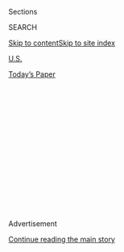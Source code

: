 <div id="app">

<div>

<div>

<div>

<div class="NYTAppHideMasthead css-1q2w90k e1suatyy0">

<div class="section css-ui9rw0 e1suatyy2">

<div class="css-eph4ug er09x8g0">

<div class="css-6n7j50">

</div>

<span class="css-1dv1kvn">Sections</span>

<div class="css-10488qs">

<span class="css-1dv1kvn">SEARCH</span>

</div>

[Skip to content](#site-content)[Skip to site
index](#site-index)

</div>

<div id="masthead-section-label" class="css-1wr3we4 eaxe0e00">

[U.S.](https://www.nytimes3xbfgragh.onion/section/us)

</div>

<div class="css-10698na e1huz5gh0">

</div>

</div>

<div id="masthead-bar-one" class="section hasLinks css-15hmgas e1csuq9d3">

<div class="css-uqyvli e1csuq9d0">

</div>

<div class="css-1uqjmks e1csuq9d1">

</div>

<div class="css-9e9ivx">

[](https://myaccount.nytimes3xbfgragh.onion/auth/login?response_type=cookie&client_id=vi)

</div>

<div class="css-1bvtpon e1csuq9d2">

[Today’s
Paper](https://www.nytimes3xbfgragh.onion/section/todayspaper)

</div>

</div>

</div>

</div>

<div data-aria-hidden="false">

<div id="site-content" data-role="main">

<div>

<div class="css-1aor85t" style="opacity:0.000000001;z-index:-1;visibility:hidden">

<div class="css-1hqnpie">

<div class="css-epjblv">

<span class="css-17xtcya">[U.S.](/section/us)</span><span class="css-x15j1o">|</span><span class="css-fwqvlz">Supreme
Court Rules Trump Cannot Block Release of Financial
Records</span>

</div>

<div class="css-k008qs">

<div class="css-1iwv8en">

<span class="css-18z7m18"></span>

<div>

</div>

</div>

<span class="css-1n6z4y">https://nyti.ms/2ZU0vkg</span>

<div class="css-1705lsu">

<div class="css-4xjgmj">

<div class="css-4skfbu" data-role="toolbar" data-aria-label="Social Media Share buttons, Save button, and Comments Panel with current comment count" data-testid="share-tools">

  - 
  - 
  - 
  - 
    
    <div class="css-6n7j50">
    
    </div>

  - 
  - 

</div>

</div>

</div>

</div>

</div>

</div>

<div class="css-13pd83m">

</div>

<div id="top-wrapper" class="css-1sy8kpn">

<div id="top-slug" class="css-l9onyx">

Advertisement

</div>

[Continue reading the main
story](#after-top)

<div class="ad top-wrapper" style="text-align:center;height:100%;display:block;min-height:250px">

<div id="top" class="place-ad" data-position="top" data-size-key="top">

</div>

</div>

<div id="after-top">

</div>

</div>

<div>

<div id="sponsor-wrapper" class="css-1hyfx7x">

<div id="sponsor-slug" class="css-19vbshk">

Supported by

</div>

[Continue reading the main
story](#after-sponsor)

<div id="sponsor" class="ad sponsor-wrapper" style="text-align:center;height:100%;display:block">

</div>

<div id="after-sponsor">

</div>

</div>

<div class="css-186x18t">

</div>

<div class="css-1vkm6nb ehdk2mb0">

# Supreme Court Rules Trump Cannot Block Release of Financial Records

</div>

Two rulings clear the way for prosecutors in New York to seek President
Trump’s financial records, but the justices stopped Congress for now.

<div class="css-79elbk" data-testid="photoviewer-wrapper">

<div class="css-z3e15g" data-testid="photoviewer-wrapper-hidden">

</div>

<div class="css-1a48zt4 ehw59r15" data-testid="photoviewer-children">

![<span class="css-16f3y1r e13ogyst0" data-aria-hidden="true">President
Trump had asked the court to block three sets of subpoenas that sought
information from his accountants or
bankers.</span><span class="css-cnj6d5 e1z0qqy90" itemprop="copyrightHolder"><span class="css-1ly73wi e1tej78p0">Credit...</span><span><span>Doug
Mills/The New York
Times</span></span></span>](https://static01.graylady3jvrrxbe.onion/images/2020/07/06/us/politics/00dc-scotus-trump-sub2/merlin_174147207_d7424b77-fbb2-4f66-b7ed-693833d252fa-articleLarge.jpg?quality=75&auto=webp&disable=upscale)

</div>

</div>

<div class="css-18e8msd">

<div class="css-vp77d3 epjyd6m0">

<div class="css-hus3qt ey68jwv0" data-aria-hidden="true">

[![Adam
Liptak](https://static01.graylady3jvrrxbe.onion/images/2018/07/13/multimedia/author-adam-liptak/author-adam-liptak-thumbLarge-v3.png
"Adam Liptak")](https://www.nytimes3xbfgragh.onion/by/adam-liptak)

</div>

<div class="css-1baulvz">

By [<span class="css-1baulvz last-byline" itemprop="name">Adam
Liptak</span>](https://www.nytimes3xbfgragh.onion/by/adam-liptak)

</div>

</div>

  - 
    
    <div class="css-ld3wwf e16638kd2">
    
    Published July 9, 2020Updated July 10,
    2020
    
    </div>

  - 
    
    <div class="css-4xjgmj">
    
    <div class="css-pvvomx" data-role="toolbar" data-aria-label="Social Media Share buttons, Save button, and Comments Panel with current comment count" data-testid="share-tools">
    
      - 
      - 
      - 
      - 
        
        <div class="css-6n7j50">
        
        </div>
    
      - 
      - 
    
    </div>
    
    </div>

</div>

</div>

<div class="section meteredContent css-1r7ky0e" name="articleBody" itemprop="articleBody">

<div class="css-1fanzo5 StoryBodyCompanionColumn">

<div class="css-53u6y8">

WASHINGTON — The [Supreme
Court](https://www.nytimes3xbfgragh.onion/2020/07/10/podcasts/the-daily/supreme-court-trump-taxes.html?action=click&module=Briefings&pgtype=Homepage)
cleared the way on Thursday for prosecutors in New York to seek
President [Trump’s financial
records](https://www.nytimes3xbfgragh.onion/2020/07/10/nyregion/donald-trump-taxes-cy-vance.html)
in a stunning defeat for Mr. Trump and a major statement on the scope
and limits of presidential power.

The decision in the case said Mr. Trump had no absolute right to block
release of the papers and would take its place with landmark rulings
that required President Richard M. Nixon to turn over tapes of Oval
Office conversations and that forced President Bill Clinton to provide
evidence in a sexual harassment suit.

“No citizen, not even the president, is categorically above the common
duty to produce evidence when called upon in a criminal proceeding,”
Chief Justice John G. Roberts Jr. wrote for the majority. He added that
Mr. Trump might still raise objections to the scope and relevance of the
subpoena requesting the records.

In a separate decision, the court
[ruled](https://www.supremecourt.gov/opinions/19pdf/19-715_febh.pdf)
that Congress could not, at least for now, see many of the same records.
It said the case should be returned to lower courts to examine whether
Congress should narrow the parameters of the information it sought,
meaning that the practical effect of the two decisions is that the
records will not be made public before the elections this fall.

</div>

</div>

<div class="css-1fanzo5 StoryBodyCompanionColumn">

<div class="css-53u6y8">

The chief justice wrote the majority opinions in both cases, and both
were decided by 7-to-2 votes. The court’s four-member liberal wing voted
with him, as did Mr. Trump’s two appointees, Justices Neil M. Gorsuch
and Brett M. Kavanaugh.

Justices Clarence Thomas and Samuel A. Alito Jr. dissented in both
cases.

</div>

</div>

<div id="supreme-court-key-cases-2020-financials" class="section interactive-content interactive-size-scoop css-1t58pk9" data-id="100000007231272">

<div class="css-17ih8de interactive-body" data-sourceid="100000007231272">

<div class="g-story g-freebird g-max-limit" data-preview-slug="2020-06-09-scotus-key-cases">

<div class="g-container">

<div class="g-asset g-graphic" style="max-width: 945px">

<div data-role="img">

<div class="g-cases">

<div class="case-container">

<div class="case-data">

<div>

How the court ruled

The court ruled in two cases, 7 to 2, that President Trump can for now
block the release of his financial records to Congress but that
prosecutors in New York may see them.

</div>

</div>

<div class="ruling-container">

<div class="g-bloc">

<div class="bloc-label">

Liberal
Bloc

</div>

<div class="bracket">

</div>

<div class="justices-container" data-<div="">

<div class="justice-icon-container vote-m">

<div class="vote">

<div class="justice-img-container">

![Sotomayor](https://static01.graylady3jvrrxbe.onion/newsgraphics/2020/06/09/scotus-key-cases/d2b681e70b06d896ef285c8211c468c460b7c04c/Sotomayor-c.png)

</div>

Sotomayor

</div>

</div>

<div class="justice-icon-container vote-m">

<div class="vote">

<div class="justice-img-container">

![Ginsburg](https://static01.graylady3jvrrxbe.onion/newsgraphics/2020/06/09/scotus-key-cases/d2b681e70b06d896ef285c8211c468c460b7c04c/Ginsburg-c.png)

</div>

Ginsburg

</div>

</div>

<div class="justice-icon-container vote-m">

<div class="vote">

<div class="justice-img-container">

![Kagan](https://static01.graylady3jvrrxbe.onion/newsgraphics/2020/06/09/scotus-key-cases/d2b681e70b06d896ef285c8211c468c460b7c04c/Kagan-c.png)

</div>

Kagan

</div>

</div>

<div class="justice-icon-container vote-m">

<div class="vote">

<div class="justice-img-container">

![Breyer](https://static01.graylady3jvrrxbe.onion/newsgraphics/2020/06/09/scotus-key-cases/d2b681e70b06d896ef285c8211c468c460b7c04c/Breyer-c.png)

</div>

Breyer

</div>

</div>

</div>

</div>

<div class="g-bloc">

<div class="bloc-label">

Conservative
Bloc

</div>

<div class="bracket">

</div>

<div class="justices-container" data-<div="">

<div class="justice-icon-container vote-m">

<div class="vote">

<div class="justice-img-container">

![Roberts](https://static01.graylady3jvrrxbe.onion/newsgraphics/2020/06/09/scotus-key-cases/d2b681e70b06d896ef285c8211c468c460b7c04c/Roberts-c.png)

</div>

Roberts

</div>

</div>

<div class="justice-icon-container vote-m">

<div class="vote">

<div class="justice-img-container">

![Kavanaugh](https://static01.graylady3jvrrxbe.onion/newsgraphics/2020/06/09/scotus-key-cases/d2b681e70b06d896ef285c8211c468c460b7c04c/Kavanaugh-c.png)

</div>

Kavanaugh

</div>

</div>

<div class="justice-icon-container vote-d">

<div class="vote">

<div class="justice-img-container">

![Alito](https://static01.graylady3jvrrxbe.onion/newsgraphics/2020/06/09/scotus-key-cases/d2b681e70b06d896ef285c8211c468c460b7c04c/Alito-c.png)

</div>

Alito

</div>

</div>

<div class="justice-icon-container vote-m">

<div class="vote">

<div class="justice-img-container">

![Gorsuch](https://static01.graylady3jvrrxbe.onion/newsgraphics/2020/06/09/scotus-key-cases/d2b681e70b06d896ef285c8211c468c460b7c04c/Gorsuch-c.png)

</div>

Gorsuch

</div>

</div>

<div class="justice-icon-container vote-d">

<div class="vote">

<div class="justice-img-container">

![Thomas](https://static01.graylady3jvrrxbe.onion/newsgraphics/2020/06/09/scotus-key-cases/d2b681e70b06d896ef285c8211c468c460b7c04c/Thomas-c.png)

</div>

Thomas

</div>

</div>

</div>

</div>

</div>

<div class="g-alert g-refer g-scotus-refer">

[See how the court voted on other major cases this
term](https://www.nytimes3xbfgragh.onion/interactive/2020/06/15/us/supreme-court-major-cases-2020.html)

</div>

</div>

</div>

</div>

</div>

</div>

</div>

</div>

</div>

<div class="css-1fanzo5 StoryBodyCompanionColumn">

<div class="css-53u6y8">

Mr. Trump immediately
[attacked](https://twitter.com/realDonaldTrump/status/1281236214646034432)
the outcome on Twitter. “This is all a political prosecution,” he wrote.
“I won the Mueller Witch Hunt, and others, and now I have to keep
fighting in a politically corrupt New York. Not fair to this Presidency
or Administration\!”

</div>

</div>

![<span class="css-16f3y1r e13ogyst0">President Trump said that a
Supreme Court ruling on Thursday, which would allow prosecutors in New
York to seek his financial records, was a
“hoax.”</span>](https://static01.graylady3jvrrxbe.onion/images/2020/07/09/autossell/09dc-trump-scotus2/09dc-trump-scotus2-videoSixteenByNine3000.png)

<div class="audioFigureHeading">

<div class="css-1et479a">

![](https://static01.graylady3jvrrxbe.onion/images/2017/01/29/podcasts/the-daily-album-art/the-daily-album-art-articleInline-v2.jpg?quality=75&auto=webp&disable=upscale)

</div>

### Listen to ‘The Daily’: The Fate of Trump’s Financial Records

<span class="css-59o34k">In a stunning defeat for the president, the
Supreme Court ruled against his claims that he was immune to an
examination of his finances.</span>

</div>

<div class="css-qe9gm7">

<div>

<div class="css-1g7y0i5 e1drnplw0">

<div class="css-1ceswkc e1drnplw1">

</div>

<div class="css-f2fzwx e1drnplw2">

<div data-aria-labelledby="modal-title" data-role="region">

<div id="modal-title" class="css-mln36k">

transcript

</div>

<div class="css-pbq7ev">

</div>

<span>Back to The
Daily</span>

<div class="css-f6lhej">

<div class="css-1ialerq">

<div class="css-1701swk">

bars

</div>

<div>

<div class="css-1t7yl1y">

0:00/27:53

</div>

<div class="css-og85jy">

\-27:53

</div>

</div>

</div>

</div>

<div class="css-15fbio0">

<div class="css-1p4nyns">

transcript

## Listen to ‘The Daily’: The Fate of Trump’s Financial Records

### Hosted by Michael Barbaro, produced by Eric Krupke, Daniel Guillemette, Annie Brown, Luke Vander Ploeg and Stella Tan, and edited by M.J. Davis Lin and Wendy Dorr

#### In a stunning defeat for the president, the Supreme Court ruled against his claims that he was immune to an examination of his finances.

</div>

  - michael barbaro  
    From The New York Times, I’m Michael Barbaro. This is “The Daily.”
    
    Today, the Supreme Court issues major rulings on whether President
    Trump must disclose his financial records. David Enrich on the story
    behind the cases, and Adam Liptak on the meaning of the decisions.
    
    It’s Friday July 10th.
    
    David, tell us the story behind these three cases, all related to
    the president’s financial records that reached the Supreme Court.

  - david enrich  
    So this story starts back in 2015 with a decision by presidential
    candidate Donald Trump not to do something. For decades, there’s a
    tradition among major presidential candidates to release their tax
    returns so that the public can understand better the finances of the
    people they might elect. So Carter did this. Reagan, Bush Clinton,
    Bush number two did it. Obama did it. And hopefully I’m not
    forgetting anyone there. But Trump refused to do so, saying that he
    was under IRS audit.

  - archived recording (donald trump)  
    Every year they audit me, audit me, audit me.

david enrich

And it just wasn’t going to be possible.

  - archived recording (donald trump)  
    I will absolutely give my return. But I’m being audited now. So I
    can’t do it until the audit is finished, obviously. And I think
    people would understand that.

david enrich

This immediately raises a slew of questions in the public and in the
media about what’s going on in Trump’s finances. He is someone, who
among major presidential candidates in recent decades, is probably
unique in terms of the number and gravity of the entanglements he has.
He’s been running for decades as multifaceted business that has
operations and assets all over the world. And so his refusal to release
even basic financial information about himself, it raises a lot of
suspicion about whether this presidential candidate has something in his
finances that he is trying to hide.

  - archived recording (name)  
    Do you believe voters have a right to see your tax returns before
    they make a final decision

  - archived recording (donald trump)  
    I don’t think they do. But I do say this. When the audit ends, I’m
    going to present them. That should be before the election. I hope
    it’s before the election.

david enrich

And then, of course, he gets elected without ever having released his
tax returns.

michael barbaro

Right, and remind us what begins to change all this.

david enrich

Well, two things happen. The first is that in the fall of 2018, the New
York Times drops this massive investigation into the Trump family’s
finances. And one of the things it reveals is that Donald Trump and
others committed what looks like fraud in an effort to reduce the amount
that they owe in taxes. So that really intensifies the clamor to get a
better understanding of what’s going on inside the Trump finances. The
second thing that happens is that in November of 2018, Democrats regain
control of the House of Representatives. And that means that two of the
most powerful congressional committees are now going to be controlled by
Democrats instead of Republicans. And in particular, they’re going to be
controlled by two of Trump’s loudest critics on Capitol Hill.

  - archived recording (adam schiff)  
    When he says we have no contact with the Russians, that’s a lie.
    When his son says I have no contacts with Wikileaks, that’s a lie.
    And unfortunately the list goes on and on.

david enrich

Adam Schiff will be the chairman of the House Intelligence Committee.

  - archived recording (maxine waters)  
    He refuses to turn over the tax returns. What does he have to hide?

david enrich

And Maxine Waters will be Chairman of The House Financial Services
Committee.

  - archived recording (maxine waters)  
    Has he been compromised in any way? Is there money laundering going
    on?

david enrich

And they make very clear very early on that one of their priorities in
this new Congress is going to be to launch major investigations of
Donald Trump and his financial dealings.

  - archived recording (maxine waters)  
    There is enough that we know about him to have legitimate suspicion.
    And we need to have documentation.

david enrich

And it becomes very clear very quickly that one of the weapons that the
congressional Democrats investigators plan to use is to subpoena as much
information as they can, not from Trump himself, but from the financial
institutions that he has done business with over the years.

michael barbaro

And why are they interested in those financial institutions?

david enrich

Well, it’s much easier for them to pry information out of a third party
than it is to pry it out of Trump himself. Among other things, Trump has
shown over the years to not put a whole lot of stock and adhere into
things like subpoenas or court orders. He delays. He kicks the can down
the road as much as he can.

michael barbaro

Right.

david enrich

So there are two financial institutions in particular. One is Mazars,
which is an accounting firm that has prepared that Trump’s taxes over
the years. And the other is Deutsche Bank, which is the lender that has
provided billions of dollars in loans and other services to Trump and
his family over the past two decades.

michael barbaro

And, David, what was the legal rationale for these congressional
committees to subpoena these documents? Because I imagine the subpoenas
had to relate to the work of these committees.

david enrich

It depends whom you ask.

  - archived recording (name)  
    This needs to be looked into because if there is a financial
    leverage that the Russians hold over Donald Trump —

david enrich

In the case of the Intelligence Committee —

  - archived recording (name)  
    That could warp our policy in ways that are not in our national
    interests.

david enrich

— it was conducting an investigation into foreign interference in the
2016 presidential election. And so their argument was that if there is
evidence inside Deutsche Bank’s vault —

  - archived recording (name)  
    If the president is claiming no business dealings with Russia while
    he’s trying to make this Trump Tower deal take place, has he also
    been concealing money laundering with Russians?

david enrich

— of Trump being in business with Russians or owing money to Russians or
being involved in money laundering with Russians.

  - archived recording (name)  
    That’s some serious business that we need to look into. We need to
    follow the money.

david enrich

That was very relevant to the committee’s investigation of the Russian
interference in the 2016 election. With the House Financial Services
Committee, the legal rationale was a little bit murkier.

  - archived recording (name)  
    And of course, he has a reputation for everything from filing,
    bankruptcies, to cheating people.

david enrich

The argument that they made was that this was part of a broader
investigation by the committee into the soundness and propriety of the
financial system overall and the banking system overall.

  - archived recording (name)  
    — to basically being involved with the Russians and other foreign
    entities. And so there is a lot there.

david enrich

And so their argument was that it was highly relevant to figure out if a
major financial institution was engaged in wrongdoing as it related to
the bank accounts of one of the most powerful people in the world. And
the reality is that these also had a real tinge of politics. Maxine
Waters and Adam Schiff are two of the most outspoken critics of Donald
Trump and his administration on Capitol Hill. And I think it is quite
hard to escape the reality that they were looking for dirt on the
president. And one of the dirtiest things to look at in their mind was
his finances because Trump had kept them such a tightly held secret. And
if there wasn’t anything bad to see, Trump presumably would have
released his tax returns and been much more transparent about this from
the get go.

michael barbaro

And so what is the president’s response to these congressional
subpoenas?

david enrich

The president’s response —

  - archived recording (name)  
    The president and his three oldest children are now suing two of the
    banks that helped build their family empire.

david enrich

— is to sue.

  - archived recording (name)  
    The president’s attorneys are trying to circumvent anything the
    banks would provide to Congress, saying, quote, “the subpoenas were
    issued to harass President Donald J Trump, to rummage through every
    aspect of his personal finances —

david enrich

So he goes to federal court with his family and files lawsuits against
Deutsche Bank, against Mazars, seeking to block them from complying with
these congressional subpoenas, to block them from handing over his
records to Congress. And the argument that the Trump family makes is
kind of twofold. One is that there’s no legislative or legal purpose to
these subpoenas. This amounts to a political fishing expedition on
Capitol Hill. And it doesn’t actually have any proper rationale. And the
second argument essentially boils down to a separation of powers claim,
which is that the president is not exposed or should not be exposed to
endless congressional meddling in his personal affairs. So after the
family filed these lawsuits, federal courts basically hit pause on
anyone actually enforcing these subpoenas. And so the cases go into the
federal court system, and gradually over the next year, work their way
up to the Supreme Court.

michael barbaro

OK, so that accounts for two of the three cases before the Supreme
Court, Trump versus Mazars, his accounting firm, Trump versus Deutsche
Bank, his bank. And I think that leaves us with one more case, right?

david enrich

That’s right. And that case involves the Manhattan District Attorney Cy
Vance.

  - archived recording (cy vance)  
    Good morning. Can you hear me?

david enrich

So at the same time that these congressional subpoenas are being
litigated in federal court, Cy Vance’s office opens up a criminal
investigation into Trump and his company. And this investigation is
focused on Stormy Daniels.

  - archived recording (stormy daniels)  
    Who am I? I am —

david enrich

Remember her?

  - archived recording (stormy daniels)  
    I am Stormy.

david enrich

She is the porn star with whom Trump was allegedly having an affair. And
what Stormy Daniels and Michael Cohen, Trump’s former personal lawyers,
say is that they basically paid Stormy Daniels to keep quiet. They
provided hush money payments to her in the prelude to the 2016 election.

michael barbaro

Right.

david enrich

And the issue that Cy Vance and others have been looking into here is
whether those payments constituted essentially campaign spending and
whether that was an undisclosed and therefore violation of federal
campaign finance laws. So Cy Vance starts investigating not only this
issue, but also just a whole series of other potential financial
improprieties inside of the Trump organization and Inside Trump’s
personal finances as well. And so as part of that, Cy Vance’s office
issues a subpoena to Mazars, the accounting firm, the same one that’s
been subpoenaed by congressional Democrats and seeks eight years of
President Trump’s tax returns. And the hope from Cy Vance’s office, I
think, is that that will shed some light on the inner workings of not
just Trump’s bank accounts but also his company. And it could reveal
some of the potentially damaging information.

michael barbaro

So unlike the congressional subpoenas, which have a legislative
rationale, this subpoena from the District Attorney of Manhattan, it has
a criminal investigatory rationale?

david enrich

Yeah, that’s right. This is a criminal investigation. And this is a
criminal subpoena that goes to Mazars. And very soon after the subpoena
is issued, Trump files a lawsuit against the district attorney’s office,
arguing that Cy Vance simply does not have the legal authority to
conduct a criminal investigation of the President. Trump’s argument is
that the sitting president is immune from this kind of criminal
investigation. So this case, along with the two involving the
congressional subpoenas, they start working their way through the
federal court system and eventually land before the Supreme Court, which
is where we are now. And the stakes here with these cases are really,
really high. And really, it boils down to does the public have the right
to know about the finances of its elected leaders. And the Trump
family’s argument is that the answer to that is no. The public doesn’t
have the right to know. These congressional committees don’t have the
right to know. And not even district attorneys or prosecutors have the
right to know, not even in a criminal investigation such as this one.
And on the flip side, the Democrats and the prosecutors, and quite a few
others, argue that the right to know about your elected leaders
financial interests is absolutely core to your ability to determine
whether your president’s interests are properly aligned with the
public’s interest. And the only way to really know that is to have a
clear understanding of what the president’s financial interests are.

michael barbaro

Right, and those are the theoretically lofty questions at hand here. But
to flip it around, isn’t another version of these three cases, whether
or not a president is entitled to some kind of legal privacy, especially
when people seeking his personal financial records have a documented
political agenda?

david enrich

Yeah, and there’s no question that there are politics at play here. So I
think that’s a fair point to make. And that’s certainly the point that
the Trump family is making. I think in practical terms, though, putting
aside all of the issues about separation of powers and presidential
powers, practically there is a very important issue at play here, which
is there is a lot of very detailed, very sensitive information sitting
inside Mazars and sitting inside Deutsche Bank that the congressional
Democrats and Cy Vance have demanded. And if that information does get
handed over, it could really provide a startling inside glimpse inside
this highly secretive companies operations and the president’s innermost
financial secrets.

michael barbaro

And of course, this brings us to Thursday and to the Supreme Court
finally making a decision in these three cases.

david enrich

Yeah, and this is a really big day. I mean, I’ve been waiting for this
day for as long as I can remember I feel like. And the stakes, as we
said, are really high. There’s these huge important questions of
presidential power and the rights of Congress to investigate. And at the
same time, this is happening four months before the presidential
election. So this is really the last chance that the media and the
public will have to get a glimpse of Donald Trump’s innermost financial
secrets before election day. So it’s really, really hard to overstate
the importance of Thursday’s decision.

michael barbaro

David, thank you very much.

david enrich

Thanks for having me.

michael barbaro

We’ll be right back.

So Adam Liptak, our colleague David Enrich just walked us through the
origins of these three cases before the court. So how did the Supreme
Court decide?

adam liptak

Michael, it was a bit of a split decision. The court adopted a lot of
what the president had to say in one set of cases and rejected his main
argument in the other case.

michael barbaro

OK, I wonder if we can start with the bucket of cases related to
Congress, these congressional subpoenas of the president’s financial
records. What did the court decide in those cases?

adam liptak

The court decided that this was a novel issue, implicating the
separation of powers. It was hesitant to do anything particularly bold.
And it thought that lower courts should take a fresh look at the
question of whether the congressional committees had given adequate
reasons for seeking vast troves of material and whether they had shown
that they truly had a legislative need for them.

michael barbaro

And specifically what did the justices have to say about the rationale
Congress cited that documents like these relate to their work as
Congress. It would inform an investigation into Russia. It would inform
an understanding of the tax system.

adam liptak

The court did seem to suggest that the House’s argument was so broad
that it could be a fishing expedition for all kinds of things, including
personal emails that the house hadn’t really offered a limiting
principle for why it’s entitled to all the stuff it sought. And the
truth is it sought quite a lot of information.

michael barbaro

Right, and so to be clear, this means that Congress will not be getting
its hands on these records for a long time?

adam liptak

Well, it goes back to the lower courts. And litigation takes months and
months. And the election will come and go. And a new house of
representatives will be sworn in. So it may be that as a practical
matter, this shuts down this particular set of subpoenas.

michael barbaro

OK, so that brings us to the second bucket, this case involving a
criminal investigation from the Manhattan District Attorney and his
subpoena of these financial records in pursuit of that criminal
investigation. How did the justices rule in that case?

adam liptak

In that case, the justices squarely rejected President Trump’s central
argument. He had said that he is categorically and absolutely immune
from being investigated by state prosecutors while he remains in office.
And chief Justice Roberts, who wrote the majority opinion in both cases,
was having none of that.

michael barbaro

And what was his legal logic for rejecting that claim by the president?

adam liptak

The chief justice said there was lots of presidents, going back to the
treason trial of Aaron Burr where there was a subpoena for Thomas
Jefferson’s information, the Nixon tapes case where Nixon was made to
give up tape recordings of Oval Office conversations, the Clinton
against Jones case where Bill Clinton was made to provide information in
a sexual harassment case. The chief justice said the idea that
presidents are above the law in that sense was nonsense.

michael barbaro

So in the case of the district attorney, he will be getting the records
he requested from Trump’s accounting firm?

adam liptak

Well, let’s not get ahead of ourselves. It certainly clears the way for
the Manhattan district attorney to seek the records. The chief justice
said, and this is unexceptional, that as with anyone else who’s
subpoenaed, he can interpose the usual objections. The subpoenas doesn’t
seek relevant material. The subpoena is meant to harass me. The subpoena
is too burdensome. And that may take some time to litigate. I don’t
think the president’s chances in New York courts are particularly good.
But that part of the decision may, as with the congressional subpoenas,
kick this can down the road past the election and maybe much longer.

michael barbaro

So this victory for the district attorney of New York, this defeat for
President Trump, is not likely to result in those records becoming
public?

adam liptak

That’s right. So there’s a school of thought that President Trump was a
winner in both decisions. If his goal was to keep stuff secret for a
while longer, he was a winner. If his goal was to have the court adopt
his sweeping view of presidential power, he was a loser.

michael barbaro

So Adam, I want to square this decision on Thursday with what David
Enrich said were the stakes in this case. And the first question is, is
the public entitled to financial transparency from our president? And
what did the court ultimately say to that question?

adam liptak

The court said, maybe not in so many words, but the thrust of the
decisions was sure. If they’re relevant to the president’s official
conduct, the public is entitled to know what’s going on. Or if it’s
relevant to a criminal prosecution, or investigation of the president,
or of one of his associates, sure, the public is entitled to that. But
it can’t be overbroad. It’s got to be targeted, and limited, and
sensible.

michael barbaro

And the second question is whether the president is entitled to
protection from partisan attempts to dig into his financial records. So
what did the ruling ultimately mean for that?

adam liptak

The ruling said in the criminal context, the court expected judges to
make sure that politically motivated prosecutors weren’t doing something
unsavory and to protect the president from harassment. And in the
legislative context, the court also said that if there is a good enough,
strong enough link between legislative purpose and the need for this
information, that, too, was acceptable that presidents could be made to
turn over information.

michael barbaro

Hm, I mean, what’s interesting about your answers to this is that it
feels like the principle that has been laid out in these decisions
doesn’t feel entirely tied to the result of them. For example, if the
court is saying the public is entitled to information about the
president and his finances, then why are we living in a world where they
won’t see them?

adam liptak

Well, the court is not about timing. The court is not about tomorrow.
It’s about principles and processes. And the legal system takes its
time. And I know we’re all eager to see this information before the
election. And of course, it could well inform the ability of citizens in
a democracy to choose their leaders correctly. But that’s not what the
court is focused on. The court is focused on getting it right. And that
will take time. And as a practical matter, the amount of time it will
take may make it much less politically salient. But this is not a
decision about President Trump. This is a decision about the presidency.
And the court has laid down some important markers on that.

michael barbaro

Adam, reporter to reporter here, do you think we’re ever going to see
these documents, I mean, ever?

adam liptak

I think it’s probably more likely they see the light of day through good
investigative journalism, including from The New York Times than through
these convoluted mechanisms of congressional subpoenas and grand jury
subpoenas. That’s not to say it’s impossible. But they’re more likely to
see the light of day in any kind of timely fashion through reporting
than through litigation.

michael barbaro

Thank you, Adam.

adam liptak

Thank you, Michael.

michael barbaro

On Thursday, the Supreme Court issued a separate ruling, finding that
much of Eastern Oklahoma, including most of Tulsa, falls within an
Indian reservation, meaning that state authorities there can not
prosecute offenses involving Native Americans. At issue in the case was
whether Congress had officially eliminated a reservation when Oklahoma
became a state in 1907. The justices ruled that it had not. The
five-to-four decision is one of the most consequential legal victories
for Native Americans in decades.

We’ll be right back.

Here’s what else you need to know today. On Thursday, the World Health
Organization formally acknowledged that droplets carrying the
coronavirus known as aerosols can linger in the air within indoor spaces
for long periods, raising the risk of infections. The acknowledgment,
which scientists said was long overdue, could complicate efforts to
socially distance indoors. At the same time, the W.H.O. also
acknowledged that seemingly healthy people can transmit the virus even
when they don’t have symptoms — a finding that the W.H.O. had long
resisted. The concept of symptomless spread was raised at least three
months ago by a doctor in Germany, Camilla Roth, whose report on a
patient there was widely dismissed by scientists, including those at the
W.H.O..

“The Daily” is made by Theo Balcomb, Andy Mills, Lisa Tobin, Rachel
Quester, Lynsea Garrison, Annie Brown, Clare Toeniskoetter, Paige
Cowett, Michael Simon Johnson, Brad Fisher, Larissa Anderson, Wendy
Dorr, Chris Wood, Jessica Cheung, Stella Tan, Alexandra Leigh Young,
Jonathan Wolfe, Lisa Chow, Eric Krupke, Marc Georges, Luke Vander Ploeg,
Adizah Eghan, Kelly Prime, Julia Longoria, Sindhu Gnanasambandan, M.J.
Davis Lin, Austin Mitchell, Sayre Quevedo, Nina Pathak, Dan Powell, Dave
Shaw, Sydney Harper, Daniel Guillemette, Hans Buetow, Robert Jimison,
Mike Benoist, Bianca Giaever, Asthaa Chaturvedi and Rachelle Bonja. Our
theme music is by Jim Brunberg and Ben Landsverk of Wonderly. Special
thanks to Sam Dolnick, Mikayla Bouchard, Lauren Jackson, Julia Simon,
Mahima Chablani, Nora Keller and Kenneth Chang.

That’s it for “The Daily.” I’m Michael Barbaro. See you on Monday.

</div>

</div>

</div>

</div>

</div>

</div>

<div class="css-1fanzo5 StoryBodyCompanionColumn">

<div class="css-53u6y8">

Chief Justice Roberts implicitly addressed that question in his opinion.
There were “200 years of precedent establishing that presidents, and
their official communications, are subject to judicial process, even
when the president is under investigation,” he said.

Justice Kavanaugh put it another way: “In our system of government, as
this court has often stated, no one is above the law. That principle
applies, of course, to a president.”

Mr. Trump had asked the court to block both sets of subpoenas, which had
sought information from his accountants and bankers, not from Mr. Trump
himself. The firms have indicated that they would comply with the
courts’ ultimate rulings.

Mr. Trump’s lawyers had argued that he was immune from all criminal
proceedings and investigations so long as he remained in office and that
Congress was powerless to obtain his records because it had no
legislative need for them.

Jay Sekulow, a lawyer for Mr. Trump, portrayed the decisions as at least
a temporary victory.

“We are pleased that in the decisions issued today, the Supreme Court
has temporarily blocked both Congress and New York prosecutors from
obtaining the president’s
[tax](https://www.nytimes3xbfgragh.onion/2020/07/09/us/politics/trump-taxes.html)
records,” he said in a statement. “We will now proceed to raise
additional constitutional and legal issues in the lower courts.”

Mr. Sekulow was right that the Supreme Court left open the possibility
that Mr. Trump could make new objections to the New York subpoena. But
the majority rejected the argument the president had made in the Supreme
Court: that he was categorically immune from being having his records
subpoenaed by state prosecutors.

The majority also rejected the Justice Department’s more limited
argument that state prosecutors must satisfy a demanding standard when
they seek information concerning a sitting president.

</div>

</div>

<div class="css-1fanzo5 StoryBodyCompanionColumn">

<div class="css-53u6y8">

The New York case concerned a subpoena to Mr. Trump’s accounting firm,
Mazars USA, from the office of the Manhattan district attorney, [Cyrus
R. Vance
Jr](https://www.nytimes3xbfgragh.onion/2020/07/10/nyregion/donald-trump-taxes-cy-vance.html).,
a Democrat. It sought eight years of business and personal tax records
in connection with an investigation of the role that Mr. Trump and the
Trump Organization played in hush-money payments made in the run-up to
the 2016 election.

Mr. Vance expressed satisfaction with the ruling. “This is a tremendous
victory for our nation’s system of justice and its founding principle
that no one — not even a president — is above the law,” he said in a
statement. “Our investigation, which was delayed for almost a year by
this lawsuit, will resume, guided as always by the grand jury’s solemn
obligation to follow the law and the facts, wherever they may lead.”

Both Mr. Trump and his company reimbursed Michael D. Cohen, the
president’s former lawyer and fixer, for [payments made to the
pornographic film actress Stormy
Daniels](https://www.nytimes3xbfgragh.onion/2018/05/03/us/politics/stormy-daniels-trump-payment.html),
who claimed that she had an affair with Mr. Trump.

Mr. Cohen was also involved in payments to [Karen
McDougal](https://www.nytimes3xbfgragh.onion/2019/12/05/us/fox-news-mcdougal.html),
a Playboy model who had also claimed she had a relationship with Mr.
Trump. The president has denied the relationships.

Mr. Trump sued to stop the accounting firm from turning over the
records, but lower courts ruled against him. In [a unanimous
ruling](https://www.nytimes3xbfgragh.onion/2019/11/04/nyregion/trump-taxes-vance-appeal.html),
the United States Court of Appeals for the Second Circuit, in New York,
said state prosecutors may require third parties to turn over a sitting
president’s financial records for use in a grand jury investigation.

The Supreme Court affirmed that ruling.

Chief Justice Roberts drew on history to demonstrate that sitting
presidents have been forced to provide information in criminal
proceedings, starting with a subpoena to Thomas Jefferson in Aaron
Burr’s 1807 trial for treason. Chief Justice John Marshall ruled that
the president could be subpoenaed.

“In the two centuries since the Burr trial,” Chief Justice Roberts
wrote, “successive presidents have accepted Marshall’s ruling that the
chief executive is subject to subpoena.”

</div>

</div>

<div class="css-1fanzo5 StoryBodyCompanionColumn">

<div class="css-53u6y8">

And in the Nixon and Clinton cases, the chief justice wrote, the court
relied on Chief Justice Marshall’s ruling.

Chief Justice Roberts wrote that it was of no moment that the earlier
subpoenas were federal, while the one seeking Mr. Trump’s documents came
from a state prosecutor.

He rejected three of the president’s arguments: that such subpoenas
would distract him from his duties, that he would be stigmatized, and
that he would be subject to harassment from elected prosecutors around
the nation.

There was little reason to think that a subpoena for records held by
third parties would impose a significant burden on a president, the
chief justice wrote. There is nothing “inherently stigmatizing,” he
added, about furnishing information relevant to a criminal
investigation.

As for harassment, he wrote that the court had rejected a similar
argument in the Clinton case, and that state and federal courts could
address bad faith investigations.

“Two hundred years ago, a great jurist of our court established that no
citizen, not even the president, is categorically above the common duty
to produce evidence when called upon in a criminal proceeding,” Chief
Justice Roberts wrote. “We reaffirm that principle today and hold that
the president is neither absolutely immune from state criminal subpoenas
seeking his private papers nor entitled to a heightened standard of
need.”

Justices Ruth Bader Ginsburg, Stephen G. Breyer, Sonia Sotomayor and
Elena Kagan joined the chief justice’s majority opinion in the case,
Trump v. Vance, No. 19-635.

</div>

</div>

<div class="css-1fanzo5 StoryBodyCompanionColumn">

<div class="css-53u6y8">

Justice Kavanaugh, joined by Justice Gorsuch, voted with the majority
but did not adopt its reasoning. Justice Kavanaugh agreed that the
president was not absolutely immune from having his records subpoenaed
but said lower courts should require prosecutors to show a
“demonstrated, specific need” for the information they sought.

In dissent, Justice Thomas also rejected the absolute immunity argument
but said lower courts should give great weight to the possibility that
the subpoena would prove distracting.

“The demands on the president’s time and the importance of his tasks are
extraordinary, and the office of the president cannot be delegated to
subordinates,” Justice Thomas wrote. “A subpoena imposes both demands on
the president’s limited time and a mental burden, even when the
president is not directly engaged in complying. This understanding of
the presidency should guide courts in deciding whether to enforce a
subpoena for the president’s documents.”

In a separate dissent, Justice Alito wrote that the majority had
stripped Mr. Trump of his most important defenses.

“The point is that we should not treat this subpoena like an ordinary
grand jury subpoena and should not relegate a president to the meager
defenses that are available when an ordinary grand jury subpoena is
challenged,” Justice Alito wrote. “But that, at bottom, is the effect of
the court’s decision.”

The subpoenas from congressional committees sought information from Mr.
Trump’s accountants and two financial institutions — [Deutsche
Bank](https://www.nytimes3xbfgragh.onion/2020/02/04/magazine/deutsche-bank-trump.html)
and Capital One — about hush-money payments, about whether Mr. Trump
inflated and deflated descriptions of his assets on financial statements
and about an array of financial records related to the president, his
companies and his family.

Daniel Hunter, a spokesman for Deutsche Bank, said it would comply with
the courts’ ultimate rulings.

</div>

</div>

<div class="css-1fanzo5 StoryBodyCompanionColumn">

<div class="css-53u6y8">

“Deutsche Bank has demonstrated full respect for the U.S. legal process
and remained neutral throughout these proceedings,” he said in a
statement. “We will of course abide by a final decision by the courts.”

Mazars USA issued a similar statement.

In the decision on congressional subpoenas, Trump v. Mazars USA, No.
19-715, Chief Justice Roberts stressed the novelty of the question
before the court. Earlier disputes between Congress and the president,
he wrote, had been worked out by accommodation rather than litigation.

He wrote that the House had acknowledged “essentially no limits on the
congressional power to subpoena the president’s personal records.”

Under the House’s theory, he wrote, “Congress could declare open season
on the president’s information held by schools, archives, internet
service providers, email clients and financial institutions.”

Chief Justice Roberts said lower courts should assess whether the
records were truly needed by performing “a careful analysis that takes
adequate account of the separation of powers principles at stake,
including both the significant legislative interests of Congress and the
unique position of the president.”

The six justices who voted with the chief justice in the New York case
joined his opinion on the congressional subpoenas.

In dissent, Justice Thomas wrote that “it is readily apparent that the
committees have no constitutional authority to subpoena private,
nonofficial documents.” The House can seek information from the
president only in connection with impeachment proceedings, he wrote.

</div>

</div>

<div class="css-1fanzo5 StoryBodyCompanionColumn">

<div class="css-53u6y8">

In a separate dissent, Justice Alito wrote that he would insist that the
committees explain how the information sought relates to their
legislative responsibilities.

</div>

</div>

<div>

</div>

<div class="css-1fanzo5 StoryBodyCompanionColumn">

<div class="css-53u6y8">

The two cases tested the independence of the Supreme Court, which is
dominated by Republican appointees, including two named by Mr. Trump. In
earlier Supreme Court cases in which presidents sought to avoid
providing evidence, the rulings did not break along partisan lines.

To the contrary, the court was unanimous in ruling against Presidents
Nixon and Clinton, with their appointees voting against the presidents
who had placed them on the court. [The Nixon
case](https://www.law.cornell.edu/supremecourt/text/418/683) led to his
resignation in the face of mounting calls for his impeachment. [The
Clinton case](https://www.law.cornell.edu/supremecourt/text/520/681) led
to Mr. Clinton’s impeachment, though he survived a Senate vote on his
removal.

Mr. Trump’s appointees, Justices Gorsuch and Kavanaugh, also voted
against the president who had placed them on the court, allying
themselves with the chief justice and the court’s four-member liberal
wing rather than its two most conservative members in the case on the
New York subpoena. In the process, they repudiated a president who
prizes loyalty and sent an unmistakable message about judicial
independence.

</div>

</div>

<div>

</div>

</div>

<div>

</div>

<div>

</div>

<div>

</div>

<div>

<div id="bottom-wrapper" class="css-1ede5it">

<div id="bottom-slug" class="css-l9onyx">

Advertisement

</div>

[Continue reading the main
story](#after-bottom)

<div id="bottom" class="ad bottom-wrapper" style="text-align:center;height:100%;display:block;min-height:90px">

</div>

<div id="after-bottom">

</div>

</div>

</div>

</div>

</div>

## Site Index

<div>

</div>

## Site Information Navigation

  - [© <span>2020</span> <span>The New York Times
    Company</span>](https://help.nytimes3xbfgragh.onion/hc/en-us/articles/115014792127-Copyright-notice)

<!-- end list -->

  - [NYTCo](https://www.nytco.com/)
  - [Contact
    Us](https://help.nytimes3xbfgragh.onion/hc/en-us/articles/115015385887-Contact-Us)
  - [Work with us](https://www.nytco.com/careers/)
  - [Advertise](https://nytmediakit.com/)
  - [T Brand Studio](http://www.tbrandstudio.com/)
  - [Your Ad
    Choices](https://www.nytimes3xbfgragh.onion/privacy/cookie-policy#how-do-i-manage-trackers)
  - [Privacy](https://www.nytimes3xbfgragh.onion/privacy)
  - [Terms of
    Service](https://help.nytimes3xbfgragh.onion/hc/en-us/articles/115014893428-Terms-of-service)
  - [Terms of
    Sale](https://help.nytimes3xbfgragh.onion/hc/en-us/articles/115014893968-Terms-of-sale)
  - [Site
    Map](https://spiderbites.nytimes3xbfgragh.onion)
  - [Help](https://help.nytimes3xbfgragh.onion/hc/en-us)
  - [Subscriptions](https://www.nytimes3xbfgragh.onion/subscription?campaignId=37WXW)

</div>

</div>

</div>

</div>
